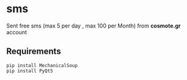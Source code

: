 # sms
Sent free sms (max 5 per day , max 100 per Month) from **cosmote.gr** account

## Requirements
```
pip install MechanicalSoup
pip install PyQt5
```
